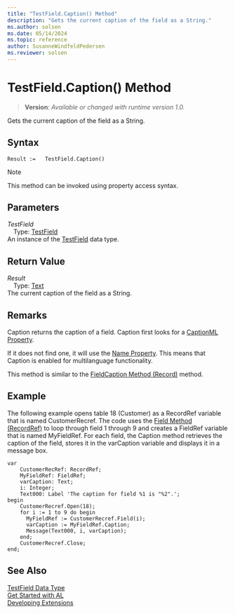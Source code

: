 ```yaml
---
title: "TestField.Caption() Method"
description: "Gets the current caption of the field as a String."
ms.author: solsen
ms.date: 05/14/2024
ms.topic: reference
author: SusanneWindfeldPedersen
ms.reviewer: solsen
---
```

[//]: # (START>DO_NOT_EDIT)
[//]: # (IMPORTANT:Do not edit any of the content between here and the END>DO_NOT_EDIT.)
[//]: # (Any modifications should be made in the .xml files in the ModernDev repo.)
# TestField.Caption() Method
> **Version**: _Available or changed with runtime version 1.0._

Gets the current caption of the field as a String.


## Syntax
```AL
Result :=   TestField.Caption()
```
> [!NOTE]
> This method can be invoked using property access syntax.
## Parameters
*TestField*  
&emsp;Type: [TestField](testfield-data-type.md)  
An instance of the [TestField](testfield-data-type.md) data type.  

## Return Value
*Result*  
&emsp;Type: [Text](../text/text-data-type.md)  
The current caption of the field as a String.


[//]: # (IMPORTANT: END>DO_NOT_EDIT)

## Remarks  
Caption returns the caption of a field. Caption first looks for a [CaptionML Property](../../properties/devenv-captionml-property.md).  
  
If it does not find one, it will use the [Name Property](../../properties/devenv-properties.md). This means that Caption is enabled for multilanguage functionality.  
  
This method is similar to the [FieldCaption Method \(Record\)](../record/record-fieldcaption-method.md) method.  
  
## Example  
 The following example opens table 18 \(Customer\) as a RecordRef variable that is named CustomerRecref. The code uses the [Field Method \(RecordRef\)](../recordref/recordref-field-method.md) to loop through field 1 through 9 and creates a FieldRef variable that is named MyFieldRef. For each field, the Caption method retrieves the caption of the field, stores it in the varCaption variable and displays it in a message box.

```al
var
    CustomerRecRef: RecordRef;
    MyFieldRef: FieldRef;
    varCaption: Text;
    i: Integer;
    Text000: Label 'The caption for field %1 is "%2".';
begin
    CustomerRecref.Open(18);  
    for i := 1 to 9 do begin  
      MyFieldRef := CustomerRecref.Field(i);  
      varCaption := MyFieldRef.Caption;  
      Message(Text000, i, varCaption);  
    end;  
    CustomerRecref.Close;  
end;
```  
  

## See Also
[TestField Data Type](testfield-data-type.md)  
[Get Started with AL](../../devenv-get-started.md)  
[Developing Extensions](../../devenv-dev-overview.md)